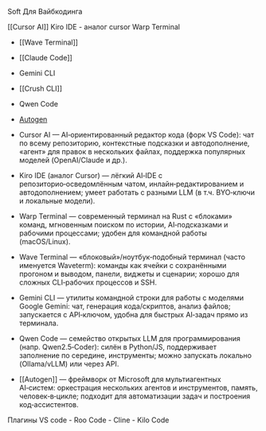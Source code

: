 Soft Для Вайбкодинга

 [[Cursor AI]]
 Kiro IDE - аналог cursor
 Warp Terminal
- [[Wave Terminal]]
- [[Claude Code]]
- Gemini CLI
- [[Crush CLI]]
- Qwen Code
- [Autogen](https://microsoft.github.io/autogen/stable//index.html)


- Cursor AI — AI‑ориентированный редактор кода (форк VS Code): чат по всему репозиторию, контекстные подсказки и автодополнение, «агент» для правок в нескольких файлах, поддержка популярных моделей (OpenAI/Claude и др.).




- Kiro IDE (аналог Cursor) — лёгкий AI‑IDE с репозиторио‑осведомлённым чатом, инлайн‑редактированием и автодополнением; умеет работать с разными LLM (в т.ч. BYO‑ключи и локальные модели).



- Warp Terminal — современный терминал на Rust с «блоками» команд, мгновенным поиском по истории, AI‑подсказками и рабочими процессами; удобен для командной работы (macOS/Linux).



- Wave Terminal — «блоковый»/ноутбук‑подобный терминал (часто именуется Waveterm): команды как ячейки с сохранёнными прогоном и выводом, панели, виджеты и сценарии; хорошо для сложных CLI‑рабочих процессов и SSH.




- Gemini CLI — утилиты командной строки для работы с моделями Google Gemini: чат, генерация кода/скриптов, анализ файлов; запускается с API‑ключом, удобна для быстрых AI‑задач прямо из терминала.



- Qwen Code — семейство открытых LLM для программирования (напр. Qwen2.5‑Coder): силён в Python/JS, поддерживает заполнение по середине, инструменты; можно запускать локально (Ollama/vLLM) или через API.



- [[Autogen]] — фреймворк от Microsoft для мультиагентных AI‑систем: оркестрация нескольких агентов и инструментов, память, человек‑в‑цикле; подходит для автоматизации задач и построения код‑ассистентов.


Плагины VS code
	 - Roo Code
	 - Cline
	 - Kilo Code


